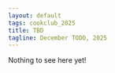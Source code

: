 ```yaml
---
layout: default
tags: cookclub_2025
title: TBD
tagline: December TODO, 2025
---
```


Nothing to see here yet!
